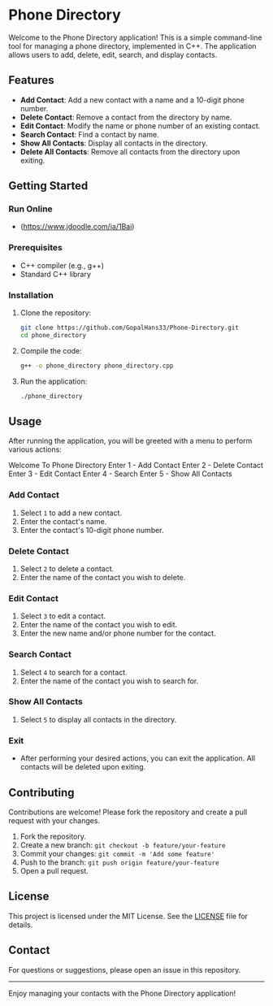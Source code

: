 # Phone Directory

Welcome to the Phone Directory application! This is a simple command-line tool for managing a phone directory, implemented in C++. The application allows users to add, delete, edit, search, and display contacts.

## Features

- **Add Contact**: Add a new contact with a name and a 10-digit phone number.
- **Delete Contact**: Remove a contact from the directory by name.
- **Edit Contact**: Modify the name or phone number of an existing contact.
- **Search Contact**: Find a contact by name.
- **Show All Contacts**: Display all contacts in the directory.
- **Delete All Contacts**: Remove all contacts from the directory upon exiting.

## Getting Started

### Run Online
- (https://www.jdoodle.com/ia/1Bai)
### Prerequisites

- C++ compiler (e.g., g++)
- Standard C++ library

### Installation

1. Clone the repository:
    ```sh
    git clone https://github.com/GopalHans33/Phone-Directory.git
    cd phone_directory
    ```

2. Compile the code:
    ```sh
    g++ -o phone_directory phone_directory.cpp
    ```

3. Run the application:
    ```sh
    ./phone_directory
    ```

## Usage

After running the application, you will be greeted with a menu to perform various actions:

Welcome To Phone Directory
Enter 1 - Add Contact
Enter 2 - Delete Contact
Enter 3 - Edit Contact
Enter 4 - Search
Enter 5 - Show All Contacts


### Add Contact

1. Select `1` to add a new contact.
2. Enter the contact's name.
3. Enter the contact's 10-digit phone number.

### Delete Contact

1. Select `2` to delete a contact.
2. Enter the name of the contact you wish to delete.

### Edit Contact

1. Select `3` to edit a contact.
2. Enter the name of the contact you wish to edit.
3. Enter the new name and/or phone number for the contact.

### Search Contact

1. Select `4` to search for a contact.
2. Enter the name of the contact you wish to search for.

### Show All Contacts

1. Select `5` to display all contacts in the directory.

### Exit

- After performing your desired actions, you can exit the application. All contacts will be deleted upon exiting.

## Contributing

Contributions are welcome! Please fork the repository and create a pull request with your changes.

1. Fork the repository.
2. Create a new branch: `git checkout -b feature/your-feature`
3. Commit your changes: `git commit -m 'Add some feature'`
4. Push to the branch: `git push origin feature/your-feature`
5. Open a pull request.

## License

This project is licensed under the MIT License. See the [LICENSE](LICENSE) file for details.

## Contact

For questions or suggestions, please open an issue in this repository.

---

Enjoy managing your contacts with the Phone Directory application!

